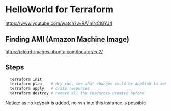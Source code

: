 # HelloWorld for Terraform

<https://www.youtube.com/watch?v=RA1mNClGYJ4>

## Finding AMI (Amazon Machine Image)

<https://cloud-images.ubuntu.com/locator/ec2/>

## Steps

```bash
  terraform init
  terraform plan    # dry run, see what changes would be applied to aws
  terraform apply   # crate resources
  terraform destroy # remove all the resources created before
```

Notice: as no keypair is added, no ssh into this instance is possible
